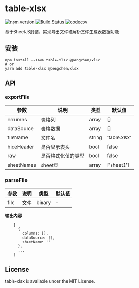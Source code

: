 # table-xlsx
[![npm version](https://badge.fury.io/js/table-xlsx.svg)](http://badge.fury.io/js/table-xlsx)
[![Build Status](https://www.travis-ci.com/PengChen96/table-xlsx.svg?branch=master)](https://travis-ci.com/github/PengChen96/table-xlsx)
[![codecov](https://codecov.io/gh/PengChen96/table-xlsx/branch/master/graph/badge.svg?token=D75YLE0DLW)](https://codecov.io/gh/PengChen96/table-xlsx)

基于SheetJS封装，实现导出文件和解析文件生成表数据功能

## 安装
```shell
npm install --save table-xlsx @pengchen/xlsx
# or
yarn add table-xlsx @pengchen/xlsx
```

## API
### exportFile
参数 | 说明 | 类型 | 默认值
---|---|---|---
columns | 表格列 | array | []
dataSource | 表格数据 | array | []
fileName | 文件名 | string | 'table.xlsx'
hideHeader | 是否显示表头 | bool | false
raw | 是否格式化值的类型 | bool | false
sheetNames | sheet页 | array | ['sheet1']

### parseFile
参数 | 说明 | 类型 | 默认值
---|---|---|---
file | 文件 | binary | -

**输出内容**
```
    [
      {
        columns: [],
        dataSource: [],
        sheetName: ''
      },
      ...
    ]
```

## License
table-xlsx is available under the MIT License.
